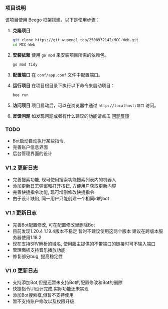 
### 项目说明

该项目使用 Beego 框架搭建，以下是使用步骤：

1. **克隆项目**
   ```bash
   git clone https://git.wupeng1.top/2508932142/MCC-Web.git
   cd MCC-Web
   ```

2. **安装依赖**
   使用 `go mod` 来安装项目所需的依赖包。
   ```bash
   go mod tidy
   ```

3. **配置端口**
   在 `conf/app.conf` 文件中配置端口。

4. **运行项目**
   在项目根目录下执行以下命令来启动项目：
   ```bash
   bee run
   ```

5. **访问项目**
   项目启动后，可以在浏览器中通过 `http://localhost:端口` 访问。

6. **反馈问题**
   如发现问题或者有什么建议的功能请点击 [问题反馈](https://gitee.com/sg250/MCC-Web/issues)

### TODO
- Bot启动自动执行某些指令,
- 完善账户信息界面
- 后台管理界面的设计



### V1.2 更新日志

- 完善搜索功能, 现可使用搜索功能搜索列表内的机器人
- 添加更新日志弹窗和打开按钮, 方便用户获取更新内容
- 完善快捷指令功能, 现可增删修改快捷指令
- 由于设计缺陷, 同一用户只能创建一个相同id的bot

### V1.1 更新日志

- 完善Bot配置修改, 可在配置修改里删除Bot
- 目前发现1.20.4 1.19.4版本不稳定 暂时不建议使用这两个版本 建议在跨版本服务器使用1.18.2
- 现在支持SRV解析的域名, 使用服主提供的不带端口的链接时可不输入端口
- 管理面板支持音乐播放功能
- 修复部分bug, 提高稳定性

### V1.0 更新日志

- 支持添加Bot,但是还暂未支持Bot的配置修改和Bot的删除
- 快捷指令UI设计完成,实际功能还未实现
- 添加Bot搜索框,但暂不支持使用
- 暂不支持账户修改以及权限升级
